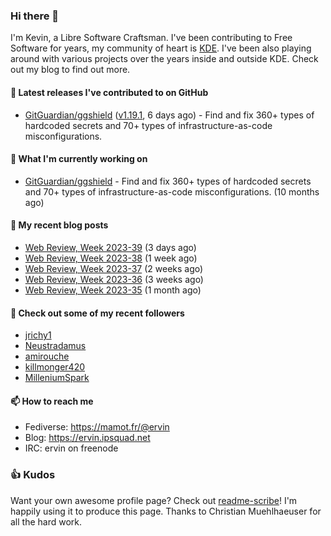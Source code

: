 ### Hi there 👋

I'm Kevin, a Libre Software Craftsman. I've been contributing to Free Software for years,
my community of heart is [KDE](https://kde.org). I've been also playing around with various
projects over the years inside and outside KDE. Check out my blog to find out more.

#### 🔭 Latest releases I've contributed to on GitHub

- [GitGuardian/ggshield](https://github.com/GitGuardian/ggshield) ([v1.19.1](https://github.com/GitGuardian/ggshield/releases/tag/v1.19.1), 6 days ago) - Find and fix 360&#43; types of hardcoded secrets and 70&#43; types of infrastructure-as-code misconfigurations.

#### 🌱 What I'm currently working on

- [GitGuardian/ggshield](https://github.com/GitGuardian/ggshield) - Find and fix 360&#43; types of hardcoded secrets and 70&#43; types of infrastructure-as-code misconfigurations. (10 months ago)

#### 📜 My recent blog posts

- [Web Review, Week 2023-39](https://ervin.ipsquad.net/blog/2023/09/29/web-review-week-2023-39/) (3 days ago)
- [Web Review, Week 2023-38](https://ervin.ipsquad.net/blog/2023/09/22/web-review-week-2023-38/) (1 week ago)
- [Web Review, Week 2023-37](https://ervin.ipsquad.net/blog/2023/09/15/web-review-week-2023-37/) (2 weeks ago)
- [Web Review, Week 2023-36](https://ervin.ipsquad.net/blog/2023/09/08/web-review-week-2023-36/) (3 weeks ago)
- [Web Review, Week 2023-35](https://ervin.ipsquad.net/blog/2023/09/01/web-review-week-2023-35/) (1 month ago)

#### 👯 Check out some of my recent followers

- [jrichy1](https://github.com/jrichy1)
- [Neustradamus](https://github.com/Neustradamus)
- [amirouche](https://github.com/amirouche)
- [killmonger420](https://github.com/killmonger420)
- [MilleniumSpark](https://github.com/MilleniumSpark)

#### 📫 How to reach me

- Fediverse: https://mamot.fr/@ervin
- Blog: https://ervin.ipsquad.net
- IRC: ervin on freenode

### 👍 Kudos

Want your own awesome profile page? Check out [readme-scribe](https://github.com/muesli/readme-scribe)!
I'm happily using it to produce this page. Thanks to Christian Muehlhaeuser for all the hard work.

